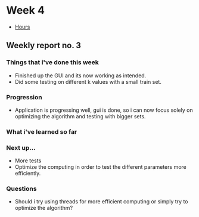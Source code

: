 # Week 4

- [Hours](https://github.com/ArttuLe/k-nn-image-classification/blob/main/Documentation/Hours.md)

## Weekly report no. 3

### Things that i've done this week
- Finished up the GUI and its now working as intended.
- Did some testing on different k values with a small train set.


### Progression
- Application is progressing well, gui is done, so i can now focus solely on optimizing the algorithm and testing with bigger sets.

### What i've learned so far


### Next up...
- More tests
- Optimize the computing in order to test the different parameters more efficiently.


### Questions
- Should i try using threads for more efficient computing or simply try to optimize the algorithm?